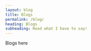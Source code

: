 ```yaml
---
layout: blog
title: Blogs
permalink: /blog/
heading: Blogs
subheading: Read what I have to say!
---
```


Blogs here

